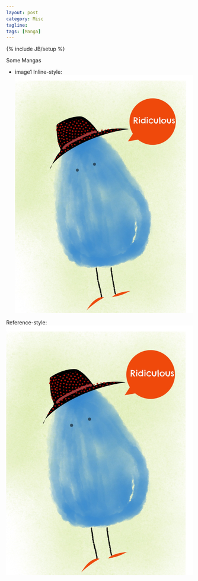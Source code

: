 ```yaml
---
layout: post
category: Misc
tagline: 
tags: [Manga]
---
```

{% include JB/setup %}

Some Mangas

* image1
Inline-style: 
![alt text](images/manga01.jpg "Logo Title Text 1")

Reference-style: 
![alt text][logo]

[logo]: images/manga01.jpg "Logo Title Text 2"